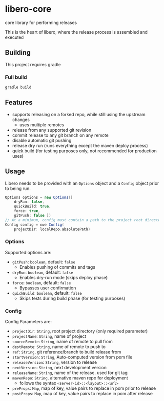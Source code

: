 # libero-core
core library for performing releases

This is the heart of libero, where the release process is assembled and executed

## Building
This project requires gradle

### Full build
```bash
gradle build
```

## Features

* supports releasing on a forked repo, while still using the upstream changes
  * uses multiple remotes
* release from any supported git revision
* commit release to any git branch on any remote
* disable automatic git pushing
* release dry run (runs everything except the maven deploy process)
* quick build (for testing purposes only, not recommended for production uses)

## Usage

Libero needs to be provided with an `Options` object and a `Config` object prior to being run.

```groovy
Options options = new Options([
    dryRun: false, 
    quickBuild: true, 
    force: true, 
    gitPush: false ])
// At a minimum, config must contain a path to the project root directory
Config config = nwe Config(
    projectDir: localRepo.absolutePath)
```

### Options

Supported options are:

* `gitPush`: `boolean`, default: `false`
    * Enables pushing of commits and tags
* `dryRun`: `boolean`, default: `false`
    * Enables dry-run mode (skips deploy phase)
* `force`: `boolean`, default: `false`
    * Bypasses user confirmation
* `quickBuild`: `boolean`, default: `false`
    * Skips tests during build phase (for testing purposes)

### Config

Config Parameters are:

* `projectDir`: `String`, root project directory (only required parameter)
* `projectName`: `String`, name of project
* `sourceRemote`: `String`, name of remote to pull from
* `destRemote`: `String`, name of remote to push to
* `ref`: `String`, git reference/branch to build release from
* `startVersion`: `String`, Auto-computed version from pom file
* `releaseVersion`: `String`, version to release
* `nextVersion`: `String`, next development version
* `releaseName`: `String`, name of the release. used for git tag
* `mavenRepo`: `String`, alternative maven repo for deployment
    * follows the syntax `<server-id>::<layout>::<url>`
* `preProps`: `Map`, map of key, value pairs to replace in pom prior to release
* `postProps`: `Map`, map of key, value pairs to replace in pom after release
